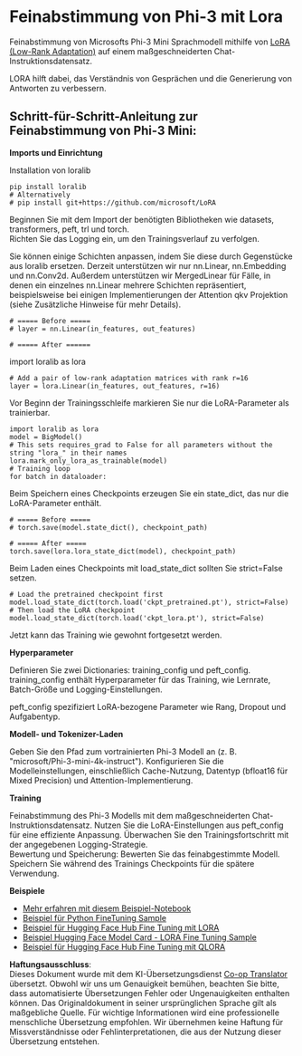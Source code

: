 <!--
CO_OP_TRANSLATOR_METADATA:
{
  "original_hash": "50b6a55a0831b417835087d8b57759fe",
  "translation_date": "2025-05-07T10:33:22+00:00",
  "source_file": "md/03.FineTuning/FineTuning_Lora.md",
  "language_code": "de"
}
-->
# **Feinabstimmung von Phi-3 mit Lora**

Feinabstimmung von Microsofts Phi-3 Mini Sprachmodell mithilfe von [LoRA (Low-Rank Adaptation)](https://github.com/microsoft/LoRA?WT.mc_id=aiml-138114-kinfeylo) auf einem maßgeschneiderten Chat-Instruktionsdatensatz.

LORA hilft dabei, das Verständnis von Gesprächen und die Generierung von Antworten zu verbessern.

## Schritt-für-Schritt-Anleitung zur Feinabstimmung von Phi-3 Mini:

**Imports und Einrichtung**

Installation von loralib

```
pip install loralib
# Alternatively
# pip install git+https://github.com/microsoft/LoRA

```

Beginnen Sie mit dem Import der benötigten Bibliotheken wie datasets, transformers, peft, trl und torch.  
Richten Sie das Logging ein, um den Trainingsverlauf zu verfolgen.

Sie können einige Schichten anpassen, indem Sie diese durch Gegenstücke aus loralib ersetzen. Derzeit unterstützen wir nur nn.Linear, nn.Embedding und nn.Conv2d. Außerdem unterstützen wir MergedLinear für Fälle, in denen ein einzelnes nn.Linear mehrere Schichten repräsentiert, beispielsweise bei einigen Implementierungen der Attention qkv Projektion (siehe Zusätzliche Hinweise für mehr Details).

```
# ===== Before =====
# layer = nn.Linear(in_features, out_features)
```

```
# ===== After ======
```

import loralib as lora

```
# Add a pair of low-rank adaptation matrices with rank r=16
layer = lora.Linear(in_features, out_features, r=16)
```

Vor Beginn der Trainingsschleife markieren Sie nur die LoRA-Parameter als trainierbar.

```
import loralib as lora
model = BigModel()
# This sets requires_grad to False for all parameters without the string "lora_" in their names
lora.mark_only_lora_as_trainable(model)
# Training loop
for batch in dataloader:
```

Beim Speichern eines Checkpoints erzeugen Sie ein state_dict, das nur die LoRA-Parameter enthält.

```
# ===== Before =====
# torch.save(model.state_dict(), checkpoint_path)
```  
```
# ===== After =====
torch.save(lora.lora_state_dict(model), checkpoint_path)
```

Beim Laden eines Checkpoints mit load_state_dict sollten Sie strict=False setzen.

```
# Load the pretrained checkpoint first
model.load_state_dict(torch.load('ckpt_pretrained.pt'), strict=False)
# Then load the LoRA checkpoint
model.load_state_dict(torch.load('ckpt_lora.pt'), strict=False)
```

Jetzt kann das Training wie gewohnt fortgesetzt werden.

**Hyperparameter**

Definieren Sie zwei Dictionaries: training_config und peft_config. training_config enthält Hyperparameter für das Training, wie Lernrate, Batch-Größe und Logging-Einstellungen.

peft_config spezifiziert LoRA-bezogene Parameter wie Rang, Dropout und Aufgabentyp.

**Modell- und Tokenizer-Laden**

Geben Sie den Pfad zum vortrainierten Phi-3 Modell an (z. B. "microsoft/Phi-3-mini-4k-instruct"). Konfigurieren Sie die Modelleinstellungen, einschließlich Cache-Nutzung, Datentyp (bfloat16 für Mixed Precision) und Attention-Implementierung.

**Training**

Feinabstimmung des Phi-3 Modells mit dem maßgeschneiderten Chat-Instruktionsdatensatz. Nutzen Sie die LoRA-Einstellungen aus peft_config für eine effiziente Anpassung. Überwachen Sie den Trainingsfortschritt mit der angegebenen Logging-Strategie.  
Bewertung und Speicherung: Bewerten Sie das feinabgestimmte Modell.  
Speichern Sie während des Trainings Checkpoints für die spätere Verwendung.

**Beispiele**
- [Mehr erfahren mit diesem Beispiel-Notebook](../../../../code/03.Finetuning/Phi_3_Inference_Finetuning.ipynb)  
- [Beispiel für Python FineTuning Sample](../../../../code/03.Finetuning/FineTrainingScript.py)  
- [Beispiel für Hugging Face Hub Fine Tuning mit LORA](../../../../code/03.Finetuning/Phi-3-finetune-lora-python.ipynb)  
- [Beispiel Hugging Face Model Card - LORA Fine Tuning Sample](https://huggingface.co/microsoft/Phi-3-mini-4k-instruct/blob/main/sample_finetune.py)  
- [Beispiel für Hugging Face Hub Fine Tuning mit QLORA](../../../../code/03.Finetuning/Phi-3-finetune-qlora-python.ipynb)

**Haftungsausschluss**:  
Dieses Dokument wurde mit dem KI-Übersetzungsdienst [Co-op Translator](https://github.com/Azure/co-op-translator) übersetzt. Obwohl wir uns um Genauigkeit bemühen, beachten Sie bitte, dass automatisierte Übersetzungen Fehler oder Ungenauigkeiten enthalten können. Das Originaldokument in seiner ursprünglichen Sprache gilt als maßgebliche Quelle. Für wichtige Informationen wird eine professionelle menschliche Übersetzung empfohlen. Wir übernehmen keine Haftung für Missverständnisse oder Fehlinterpretationen, die aus der Nutzung dieser Übersetzung entstehen.